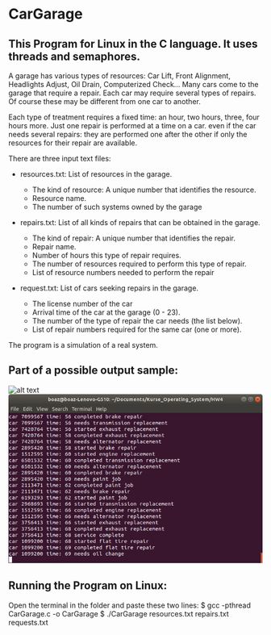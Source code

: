 # CarGarage

## This Program for Linux in the C language. It uses threads and semaphores.

A garage has various types of resources: Car Lift, Front Alignment, Headlights Adjust, Oil Drain, Computerized Check...
Many cars come to the garage that require a repair. Each car may require several types of repairs.
Of course these may be different from one car to another.

Each type of treatment requires a fixed time: an hour, two hours, three, four hours more.
Just one repair is performed at a time on a car. even if the car needs several repairs: they are performed one after the other
if only the resources for their repair are available.

There are three input text files:
- resources.txt: List of resources in the garage.
  - The kind of resource: A unique number that identifies the resource.
  - Resource name.
  - The number of such systems owned by the garage
  
- repairs.txt: List of all kinds of repairs that can be obtained in the garage.
  - The kind of repair: A unique number that identifies the repair.
  - Repair name.
  - Number of hours this type of repair requires.
  - The number of resources required to perform this type of repair.
  - List of resource numbers needed to perform the repair
  
- request.txt: List of cars seeking repairs in the garage.
  - The license number of the car
  - Arrival time of the car at the garage (0 - 23).
  - The number of the type of repair the car needs (the list below).
  - List of repair numbers required for the same car (one or more).
  
 The program is a simulation of a real system.
 
 ## Part of a possible output sample:
 
 ![alt text](https://github.com/BoazTrauthwein/CarGarage/RunningExample.png)
 ![Screenshot](RunningExample.png)
 
 ## Running the Program on Linux:
 
 Open the terminal in the folder and paste these two lines:
 $ gcc -pthread CarGarage.c -o CarGarage
 $ ./CarGarage resources.txt repairs.txt requests.txt
 
 
 
 
 
 
 
 
 
